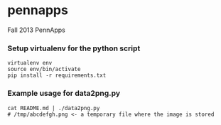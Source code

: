 pennapps
========

Fall 2013 PennApps

### Setup virtualenv for the python script

    virtualenv env
    source env/bin/activate
    pip install -r requirements.txt

### Example usage for data2png.py

    cat README.md | ./data2png.py
    # /tmp/abcdefgh.png <- a temporary file where the image is stored
